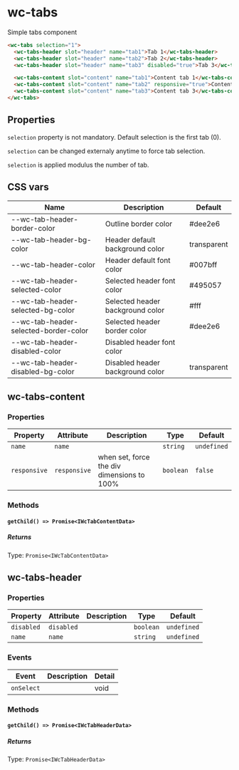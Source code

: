 # wc-tabs


Simple tabs component

```html
<wc-tabs selection="1">
  <wc-tabs-header slot="header" name="tab1">Tab 1</wc-tabs-header>
  <wc-tabs-header slot="header" name="tab2">Tab 2</wc-tabs-header>
  <wc-tabs-header slot="header" name="tab3" disabled="true">Tab 3</wc-tabs-header>

  <wc-tabs-content slot="content" name="tab1">Content tab 1</wc-tabs-content>
  <wc-tabs-content slot="content" name="tab2" responsive="true">Content tab 2</wc-tabs-content>
  <wc-tabs-content slot="content" name="tab3">Content tab 3</wc-tabs-content>
</wc-tabs>
```

## Properties

`selection` property is not mandatory. Default selection is the first tab (0).

`selection` can be changed externaly anytime to force tab selection.

`selection` is applied modulus the number of tab.


## CSS vars

| Name | Description | Default |
| --- | --- | --- |
| --wc-tab-header-border-color | Outline border color | #dee2e6 |
| --wc-tab-header-bg-color | Header default background color | transparent |
| --wc-tab-header-color | Header default font color | #007bff |
| --wc-tab-header-selected-color | Selected header font color | #495057 |
| --wc-tab-header-selected-bg-color | Selected header background color | #fff |
| --wc-tab-header-selected-border-color | Selected header border color | #dee2e6 |
| --wc-tab-header-disabled-color | Disabled header font color |
| --wc-tab-header-disabled-bg-color | Disabled header background color | transparent |

## wc-tabs-content

### Properties
| Property     | Attribute    | Description | Type      | Default     |
| ------------ | ------------ | ----------- | --------- | ----------- |
| `name`       | `name`       |             | `string`  | `undefined` |
| `responsive` | `responsive` |  when set, force the div dimensions to 100%           | `boolean` | `false`     |

### Methods

#### `getChild() => Promise<IWcTabContentData>`

##### Returns

Type: `Promise<IWcTabContentData>`

## wc-tabs-header

### Properties

| Property   | Attribute  | Description | Type      | Default     |
| ---------- | ---------- | ----------- | --------- | ----------- |
| `disabled` | `disabled` |             | `boolean` | `undefined` |
| `name`     | `name`     |             | `string`  | `undefined` |


### Events

| Event      | Description | Detail |
| ---------- | ----------- | ------ |
| `onSelect` |             | void   |


### Methods

#### `getChild() => Promise<IWcTabHeaderData>`

##### Returns

Type: `Promise<IWcTabHeaderData>`